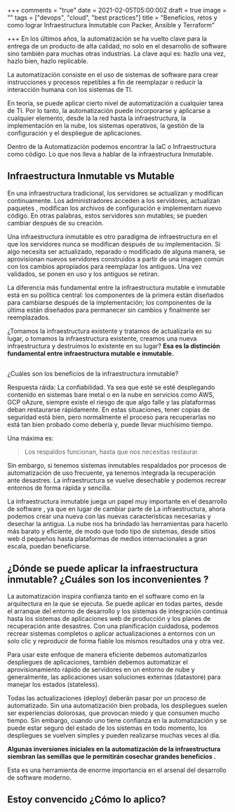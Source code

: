 +++
comments = "true"
date = 2021-02-05T05:00:00Z
draft = true
image = ""
tags = ["devops", "cloud", "best practices"]
title = "Beneficios, retos y como lograr Infraestructura Inmutable con Packer, Ansible y Terraform"

+++
En los últimos años, la automatización se ha vuelto clave para la entrega de un producto de alta calidad, no solo en el desarrollo de software sino también para muchas otras industrias. La clave aquí es: hazlo una vez, hazlo bien, hazlo replicable.

La automatización consiste en el uso de sistemas de software para crear instrucciones y procesos repetibles a fin de reemplazar o reducir la interacción humana con los sistemas de TI.

En teoría, se puede aplicar cierto nivel de automatización a cualquier tarea de TI. Por lo tanto, la automatización puede incorporarse y aplicarse a cualquier elemento, desde la la red hasta la infraestructura, la implementación en la nube, los sistemas operativos, la gestión de la configuración y el despliegue de aplicaciones.

Dentro de la Automatización podemos encontrar la IaC o Infraestructura como código. Lo que nos lleva a hablar de Ia infraestructura Inmutable.

## Infraestructura Inmutable vs Mutable

En una infraestructura tradicional, los servidores se actualizan y modifican continuamente. Los administradores acceden a los servidores, actualizan paquetes , modifican los archivos de configuración e implementarn nuevo código. En otras palabras, estos servidores son mutables; se pueden cambiar después de su creación.

Una infraestructura inmutable es otro paradigma de infraestructura en el que los servidores nunca se modifican después de su implementación. Si algo necesita ser actualizado, reparado o modificado de alguna manera, se aprovisionan nuevos servidores construidos a partir de una imagen común con los cambios apropiados para reemplazar los antiguos. Una vez validados, se ponen en uso y los antiguos se retiran.

La diferencia más fundamental entre la infraestructura mutable e inmutable está en su política central: los componentes de la primera están diseñados para cambiarse después de la implementación; los componentes de la última están diseñados para permanecer sin cambios y finalmente ser reemplazados.

¿Tomamos la infraestructura existente y tratamos de actualizarla en su lugar, o tomamos la infraestructura existente, creamos una nueva infraestructura y destruimos lo existente en su lugar? **Esa es la distinción fundamental entre infraestructura mutable e inmutable.**

##   
¿Cuáles son los beneficios de la infraestructura inmutable?

Respuesta ráida: La confiabilidad. Ya sea que esté se esté desplegando contenido en sistemas bare metal o en la nube en servicios como AWS, GCP oAzure, siempre existe el riesgo de que algo falle y las plataformas deban restaurarse rápidamente. En estas situaciones, tener copias de seguridad está bien, pero normalmente el proceso para recuperarlas no está tan bien probado como debería y, puede llevar muchísimo tiempo.

Una máxima es:

> Los respaldos funcionan, hasta que nos necesitas restaurar.

Sin embargo, si tenemos sistemas inmutables respaldados por procesos de automatización de uso frecuente, ya tenemos integrada la recuperación ante desastres. La infraestructura se vuelve desechable y podemos recrear entornos de forma rápida y sencilla.

La infraestructura inmutable juega un papel muy importante en el desarrollo de software , ya que en lugar de cambiar parte de La infraestructura, ahora podemos crear una nueva con las nuevas características necesarias y desechar la antigua. La nube nos ha brindado las herramientas para hacerlo más barato y eficiente, de modo que todo tipo de sistemas, desde sitios web d pequeños hasta plataformas de medios internacionales a gran escala, puedan beneficiarse.

## ¿Dónde se puede aplicar la infraestructura inmutable? ¿Cuáles son los inconvenientes ?

La automatización inspira confianza tanto en el software como en la arquitectura en la que se ejecuta. Se puede aplicar en todas partes, desde el arranque del entorno de desarrollo y los sistemas de integración continua hasta los sistemas de aplicaciones web de producción y los planes de recuperación ante desastres. Con una planificación cuidadosa, podemos recrear sistemas completos o aplicar actualizaciones a entornos con un solo clic y reproducir de forma fiable los mismos resultados una y otra vez.

Para usar este enfoque de manera eficiente debemos automatizarlos despliegues de aplicaciones, también debemos automatizar el aprovisionamiento rápido de servidores en un entorno de nube y  generalmente, las aplicaciones usan soluciones externas (datastore) para manejar los estados (stateless).

Todas las actualizaciones (deploy) deberán pasar por un proceso de automatizado. Sin una automatización bien probada, los despliegues suelen ser experiencias dolorosas, que provocan miedo y que consumen mucho tiempo. Sin embargo, cuando uno tiene confianza en la automatización y se puede estar seguro del estado de los sistemas en todo momento, los despliegues se vuelven simples y pueden realizarse muchas veces al día.

**Algunas inversiones iniciales en la automatización de la infraestructura siembran las semillas que le permitirán cosechar grandes beneficios .**

Esta es una herramienta de enorme importancia en el arsenal del desarrollo de software moderno.

## Estoy convencido ¿Cómo lo aplico?